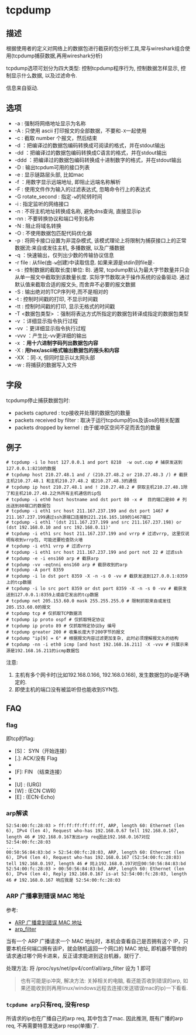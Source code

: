 # tcpdump

## 描述

根据使用者的定义对网络上的数据包进行截获的包分析工具,常与wireshark组合使用(tcpdump捕获数据,再用wireshark分析)

tcpdump选项可划分为四大类型: 控制tcpdump程序行为, 控制数据怎样显示, 控制显示什么数据, 以及过滤命令.

信息来自驱动.

## 选项
- -a : 强制将网络地址显示为名称
- -A : 只使用 ascii 打印报文的全部数据，不要和`-X`一起使用
- -c <number> : 截取 number 个报文，然后结束
- -d ：把编译过的数据包编码转换成可阅读的格式，并在stdout输出
- -dd ：把编译过的数据包编码转换成C语言的格式，并在stdout输出
- -ddd ：把编译过的数据包编码转换成十进制数字的格式，并在stdout输出
- -D : 输出tcpdum可用的接口列表
- -e : 显示链路层头部, 比如mac
- -f ：用数字显示远端地址, 即阻止远端名称解析
- -F : 使用文件作为输入的过滤表达式, 忽略命令行上的表达式
- -G rotate_second : 指定`-w`的轮转时间
- -i : 指定监听的网络接口
- -n : 不将主机地址转换成名称, 避免dns查询, 直接显示ip
- -nn : 不要转换协议和端口号到名称
- -N : 阻止将域名转换
- -O : 不使用数据包匹配代码优化器
- -p : 将网卡接口设置为非混杂模式, 该模式理论上将限制为捕获接口上的正常数据流:来自或发往主机, 多播数据, 以及广播数据
- -q ：快速输出，仅列出少数的传输协议信息
- -r file : 从file(由`-w`创建)中读取信息. 如果来源是stdin则file是`-`
- -s<N> : 控制数据的截取长度(单位: B). 通常, tcpdump默认为最大字节数量并只会从单一报文中截取到该数量长度. 实际字节数取决于操作系统的设备驱动. 通过默认值来截取合适的报文头, 而舍弃不必要的报文数据
- -S : 输出绝对的TCP序列号,而不是相对的
- -t : 控制时间戳的打印, 不显示时间戳
- -tt : 控制时间戳的打印, 显示无格式的时间戳
- -T <数据包类型> ：强制将表达方式所指定的数据包转译成指定的数据包类型
- -v ：详细显示指令执行过程
- -vv ：更详细显示指令执行过程
- -vvv ：产生比-vv更详细的输出
- -x ：**用十六进制字码列出数据包内容**
- -X : **用hex/ascii格式输出数据包的报头和内容**
- -XX ：同`-X`, 但同时显示以太网头部
- -w : 将捕获的数据写入文件

## 字段
tcpdump停止捕获数据包时:
- packets captured : tcp接收并处理的数据包的数量
- packets received by filter : 取决于运行tcpdump的os及该os的相关配置
- packets dropped by kernel : 由于缓冲区空间不足而丢包的数量

## 例子
    # tcpdump -i lo host 127.0.0.1 and port 8210  -w out.cap # 捕获发送到127.0.0.1:8210的数据
    # tcpdump host 210.27.48.1 and / (210.27.48.2 or 210.27.48.3 /) # 截获主机210.27.48.1 和主机210.27.48.2 或210.27.48.3的通信
    # tcpdump ip host 210.27.48.1 and ! 210.27.48.2 # 获取主机210.27.48.1除了和主机210.27.48.2之外所有主机通信的ip包
    # tcpdump -i eth0 host hostname and dst port 80 -x #  目的端口是80 # 列出送到80端口的数据包
    # tcpdump -i eth1 src host 211.167.237.199 and dst port 1467 # 211.167.237.199通过ssh源端口连接到221.216.165.189的1467端口
    # tcpdump -i eth1 '(dst 211.167.237.199 and src 211.167.237.198) or (dst 192.168.0.10 and src 192.168.0.11)'
    # tcpdump -i eth1 src host 211.167.237.199 and vrrp # 过滤vrrp, 这里仅说明有收到vrrp包, 可能还要检查防火墙
    # tcpdump -i eth1 vrrp # 过滤vrrp
    # tcpdump -i eth1 src host 211.167.237.199 and port not 22 # 过滤ssh
    # tcpdump -e -i ens160 arp # 截获arp
    # tcpdump -vv -eqtnni ens160 arp # 截获收到的arp
    # tcpdump -A port 8359
    # tcpdump -i lo dst port 8359 -X -n -s 0 -vv # 截获发送到127.0.0.1:8359上的tcp数据
    # tcpdump -i lo src port 8359 or dst port 8359 -X -n -s 0 -vv # 截获发送到127.0.0.1:8359上或由它发出的tcp数据
    # tcpdump net 205.153.60.0 mask 255.255.255.0 # 限制抓取来自或发往205.153.60.0的报文
    # tcpdump tcp # 仅抓取TCP数据流
    # tcpdump ip proto ospf # 仅抓取特定协议
    # tcpdump ip proto 89 # 仅抓取特定协议by 编号
    # tcpdump greater 200 # 收集长度大于200字节的报文
    # tcpdump "ip[9] = 6" # 根据报文内容过滤更加复杂, 此时必须理解报文头的结构
    # tcpdump -nn -i eth0 icmp [and host 192.168.16.211] -X -vvv # 只展示来源是192.168.16.211的icmp数据包

注意:
1. 主机有多个网卡时(比如192.168.0.166, 192.168.0.168), 发生数据包的ip是不确定的.
1. 即使主机的端口没有被监听但也能收到SYN包.

## FAQ
### flag
即tcp的flag:
- [S]： SYN（开始连接）
- [.]: ACK/没有 Flag
- [P]: PUSH（推送数据）
- [F]: FIN （结束连接）
- [R]: RST（重置连接）
- [U] : (URG)
- [W] : (ECN CWR)
- [E] : (ECN-Echo)

### arp解读
```
52:54:00:fc:28:03 > ff:ff:ff:ff:ff:ff, ARP, length 60: Ethernet (len 6), IPv4 (len 4), Request who-has 192.168.0.67 tell 192.168.0.167, length 46 # 192.168.0.167发出arp req因此192.168.0.167对应52:54:00:fc:28:03
...
00:50:56:84:83:bd > 52:54:00:fc:28:03, ARP, length 60: Ethernet (len 6), IPv4 (len 4), Request who-has 192.168.0.167 (52:54:00:fc:28:03) tell 192.168.0.197, length 46 # 同上192.168.0.197对应00:50:56:84:83:bd 
52:54:00:fc:28:03 > 00:50:56:84:83:bd, ARP, length 60: Ethernet (len 6), IPv4 (len 4), Reply 192.168.0.167 is-at 52:54:00:fc:28:03, length 46 # 192.168.0.167 响应我是 52:54:00:fc:28:03
```

### ARP 广播拿到错误 MAC 地址
参考:
-  [ARP 广播拿到错误 MAC 地址](http://xy.am/2015/04/19/arp/)
- [arp_filter](https://lwn.net/Articles/45386/#arp_filter)

当有一个 ARP 广播请求一个 MAC 地址时，本机会查看自己是否拥有这个 IP，只要本机任何端口拥有该IP，就会随机返回一个网口的 MAC 地址, 即机器不管你的请求通过哪个网卡进来，反正请求能进到这台机器，就行了.

处理方法: 将 /proc/sys/net/ipv4/conf/all/arp_filter 设为 1 即可

> 也有可能是ip冲突, 解决方法: 关掉相关的电脑, 看还能否收到错误的arp, 如果还能收到则再用linux/windows远程去连接(发送错误mac的ip)一下看看.

### `tcpdume arp`只有req, 没有resp
所请求的ip也在广播自己的arp req, 其中包含了mac. 因此推测, 既有广播的arp req, 不再需要特意发送arp resp(单播)了.